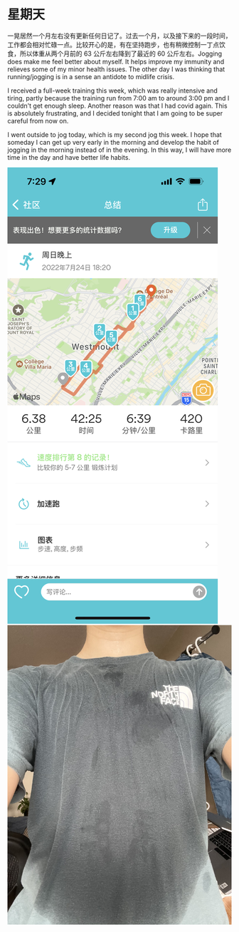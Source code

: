 # 星期天

一晃居然一个月左右没有更新任何日记了。过去一个月，以及接下来的一段时间，工作都会相对忙碌一点。比较开心的是，有在坚持跑步，也有稍微控制一丁点饮食，所以体重从两个月前的 63 公斤左右降到了最近的 60 公斤左右。Jogging does make me feel better about myself. It helps improve my immunity and relieves some of my minor health issues. The other day I was thinking that running/jogging is in a sense an antidote to midlife crisis.

I received a full-week training this week, which was really intensive and tiring, partly because the training run from 7:00 am to around 3:00 pm and I couldn't get enough sleep. Another reason was that I had covid again. This is absolutely frustrating, and I decided tonight that I am going to be super careful from now on.

I went outside to jog today, which is my second jog this week. I hope that someday I can get up very early in the morning and develop the habit of jogging in the morning instead of in the evening. In this way, I will have more time in the day and have better life habits.

![image](0724.PNG)
![image](./IMG_0370.jpeg)
